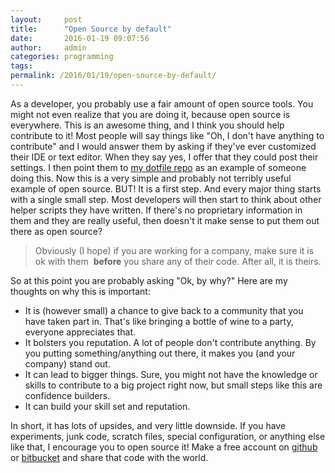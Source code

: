 ```yaml
---
layout:     post
title:      "Open Source by default"
date:       2016-01-19 09:07:56
author:     admin
categories: programming
tags:  
permalink: /2016/01/19/open-source-by-default/
---
```

As a developer, you probably use a fair amount of open source tools. You might not even realize that you are doing it, because open source is everywhere. This is an awesome thing, and I think you should help contribute to it! Most people will say things like "Oh, I don't have anything to contribute" and I would answer them by asking if they've ever customized their IDE or text editor. When they say yes, I offer that they could post their settings. I then point them to [my dotfile repo](https://bitbucket.org/nloadholtes/dotfiles) as an example of someone doing this. Now this is a very simple and probably not terribly useful example of open source. BUT! It is a first step. And every major thing starts with a single small step. Most developers will then start to think about other helper scripts they have written. If there's no proprietary information in them and they are really useful, then doesn't it make sense to put them out there as open source? 

> Obviously (I hope) if you are working for a company, make sure it is ok with them  **before** you share any of their code. After all, it is theirs.

So at this point you are probably asking "Ok, by why?" Here are my thoughts on why this is important: 

  * It is (however small) a chance to give back to a community that you have taken part in. That's like bringing a bottle of wine to a party, everyone appreciates that.
  * It bolsters you reputation. A lot of people don't contribute anything. By you putting something/anything out there, it makes you (and your company) stand out.
  * It can lead to bigger things. Sure, you might not have the knowledge or skills to contribute to a big project right now, but small steps like this are confidence builders.
  * It can build your skill set and reputation.

In short, it has lots of upsides, and very little downside. If you have experiments, junk code, scratch files, special configuration, or anything else like that, I encourage you to open source it! Make a free account on [github](http://github.com) or [bitbucket](http://bitbucket.org) and share that code with the world.
